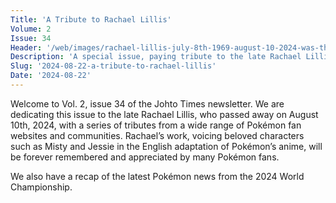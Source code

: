 ```yaml
---
Title: 'A Tribute to Rachael Lillis'
Volume: 2
Issue: 34
Header: '/web/images/rachael-lillis-july-8th-1969-august-10-2024-was-the-voice-of-misty-and-jessie-in-the-first-eight-sea.jpeg'
Description: 'A special issue, paying tribute to the late Rachael Lillis, who voiced Misty, Jessie, Jigglypuff, and many other characters in the English adaption of the Pokémon anime'
Slug: '2024-08-22-a-tribute-to-rachael-lillis'
Date: '2024-08-22'
---
```

Welcome to Vol. 2, issue 34 of the Johto Times newsletter. We are dedicating this issue to the late Rachael Lillis, who passed away on August 10th, 2024, with a series of tributes from a wide range of Pokémon fan websites and communities. Rachael’s work, voicing beloved characters such as Misty and Jessie in the English adaptation of Pokémon’s anime, will be forever remembered and appreciated by many Pokémon fans.

We also have a recap of the latest Pokémon news from the 2024 World Championship.